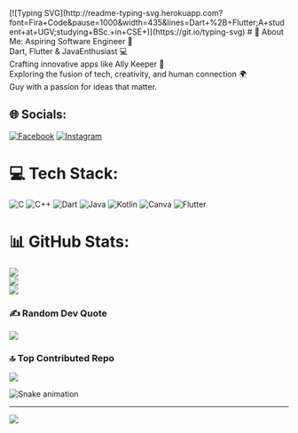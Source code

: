 </samp>
[![Typing SVG](http://readme-typing-svg.herokuapp.com?font=Fira+Code&pause=1000&width=435&lines=Dart+%2B+Flutter;A+student+at+UGV;studying+BSc.+in+CSE+)](https://git.io/typing-svg)</samp>
# 💫 About Me:
Aspiring Software Engineer 🚀<br>Dart, Flutter & JavaEnthusiast 💻<br>Crafting innovative apps like Ally Keeper 🌟<br>Exploring the fusion of tech, creativity, and human connection 🌍<br>Guy with a passion for ideas that matter.


## 🌐 Socials:
[![Facebook](https://img.shields.io/badge/Facebook-%231877F2.svg?logo=Facebook&logoColor=white)](https://facebook.com/alamin3255) [![Instagram](https://img.shields.io/badge/Instagram-%23E4405F.svg?logo=Instagram&logoColor=white)](https://instagram.com/4l_4min__/) 

# 💻 Tech Stack:
![C](https://img.shields.io/badge/c-%2300599C.svg?style=flat&logo=c&logoColor=white) ![C++](https://img.shields.io/badge/c++-%2300599C.svg?style=flat&logo=c%2B%2B&logoColor=white) ![Dart](https://img.shields.io/badge/dart-%230175C2.svg?style=flat&logo=dart&logoColor=white) ![Java](https://img.shields.io/badge/java-%23ED8B00.svg?style=flat&logo=openjdk&logoColor=white) ![Kotlin](https://img.shields.io/badge/kotlin-%237F52FF.svg?style=flat&logo=kotlin&logoColor=white) ![Canva](https://img.shields.io/badge/Canva-%2300C4CC.svg?style=flat&logo=Canva&logoColor=white) ![Flutter](https://img.shields.io/badge/Flutter-%2302569B.svg?style=flat&logo=Flutter&logoColor=white)
# 📊 GitHub Stats:
![](https://github-readme-stats.vercel.app/api?username=alamin-hasan-git&theme=onedark&hide_border=false&include_all_commits=false&count_private=false)<br/>
![](https://github-readme-streak-stats.herokuapp.com/?user=alamin-hasan-git&theme=onedark&hide_border=false)<br/>
![](https://github-readme-stats.vercel.app/api/top-langs/?username=alamin-hasan-git&theme=onedark&hide_border=false&include_all_commits=false&count_private=false&layout=compact)

### ✍️ Random Dev Quote
![](https://quotes-github-readme.vercel.app/api?type=horizontal&theme=radical)

### 🔝 Top Contributed Repo
![](https://github-contributor-stats.vercel.app/api?username=alamin-hasan-git&limit=5&theme=dark&combine_all_yearly_contributions=true)


<img src="https://raw.githubusercontent.com/maurodesouza/maurodesouza/output/snake.svg" alt="Snake animation" />

---
[![](https://visitcount.itsvg.in/api?id=alamin-hasan-git&icon=0&color=0)](https://visitcount.itsvg.in)

<!-- Proudly created with GPRM ( https://gprm.itsvg.in ) -->
